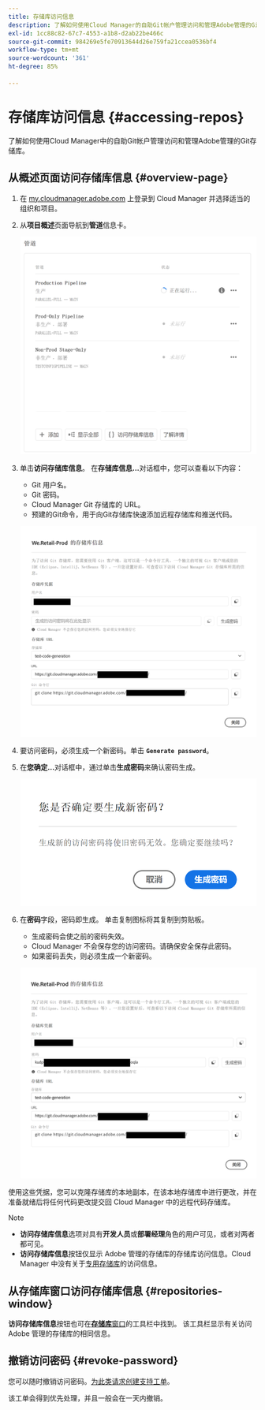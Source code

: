 ```yaml
---
title: 存储库访问信息
description: 了解如何使用Cloud Manager的自助Git帐户管理访问和管理Adobe管理的Git存储库。
exl-id: 1cc88c82-67c7-4553-a1b8-d2ab22be466c
source-git-commit: 984269e5fe70913644d26e759fa21ccea0536bf4
workflow-type: tm+mt
source-wordcount: '361'
ht-degree: 85%

---
```


# 存储库访问信息 {#accessing-repos}

了解如何使用Cloud Manager中的自助Git帐户管理访问和管理Adobe管理的Git存储库。

## 从概述页面访问存储库信息 {#overview-page}

1. 在 [my.cloudmanager.adobe.com](https://my.cloudmanager.adobe.com/) 上登录到 Cloud Manager 并选择适当的组织和项目。

1. 从&#x200B;**项目概述**&#x200B;页面导航到&#x200B;**管道**&#x200B;信息卡。

   ![访问“环境”信息卡上的“访问存储库信息”按钮](assets/pipelines-card.png)

1. 单击&#x200B;**访问存储库信息**。 在&#x200B;**存储库信息…**&#x200B;对话框中，您可以查看以下内容：

   * Git 用户名。
   * Git 密码。
   * Cloud Manager Git 存储库的 URL。
   * 预建的Git命令，用于向Git存储库快速添加远程存储库和推送代码。

   ![存储库信息窗口](assets/access-repo-info.png)

1. 要访问密码，必须生成一个新密码。单击 **`Generate password`**。

1. 在&#x200B;**您确定…**&#x200B;对话框中，通过单击&#x200B;**生成密码**&#x200B;来确认密码生成。

   ![确认密码生成](assets/confirm-password-generation.png)

1. 在&#x200B;**密码**&#x200B;字段，密码即生成。 单击复制图标将其复制到剪贴板。

   * 生成密码会使之前的密码失效。
   * Cloud Manager 不会保存您的访问密码。请确保安全保存此密码。
   * 如果密码丢失，则必须生成一个新密码。

   ![生成的密码示例](assets/generated-password.png)

使用这些凭据，您可以克隆存储库的本地副本，在该本地存储库中进行更改，并在准备就绪后将任何代码更改提交回 Cloud Manager 中的远程代码存储库。

>[!NOTE]
>
>* **访问存储库信息**&#x200B;选项对具有&#x200B;**开发人员**&#x200B;或&#x200B;**部署经理**&#x200B;角色的用户可见，或者对两者都可见。
>* **访问存储库信息**&#x200B;按钮仅显示 Adobe 管理的存储库的存储库访问信息。Cloud Manager 中没有关于[专用存储库](private-repositories.md)的访问信息。

## 从存储库窗口访问存储库信息 {#repositories-window}

**访问存储库信息**&#x200B;按钮也可在&#x200B;[**存储库**&#x200B;窗口](managing-repositories.md)的工具栏中找到。 该工具栏显示有关访问 Adobe 管理的存储库的相同信息。

## 撤销访问密码 {#revoke-password}

您可以随时撤销访问密码。[为此类请求创建支持工单](https://experienceleague.adobe.com/?support-solution=Experience+Manager&amp;support-tab=home#support)。

该工单会得到优先处理，并且一般会在一天内撤销。
